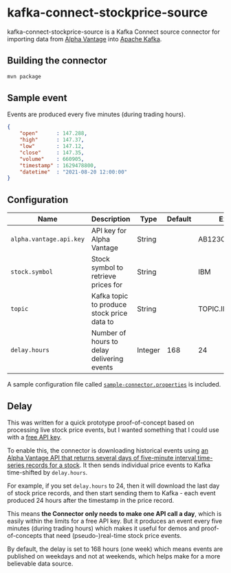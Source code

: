 # kafka-connect-stockprice-source

kafka-connect-stockprice-source is a Kafka Connect source connector for importing data from [Alpha Vantage](https://www.alphavantage.co) into [Apache Kafka](https://kafka.apache.org).

## Building the connector

```sh
mvn package
```

## Sample event

Events are produced every five minutes (during trading hours).

```json
{
    "open"      : 147.288,
    "high"      : 147.37,
    "low"       : 147.12,
    "close"     : 147.35,
    "volume"    : 660905,
    "timestamp" : 1629478800,
    "datetime"  : "2021-08-20 12:00:00"
}
```

## Configuration


| Name                    | Description                                   | Type    | Default | Example                    |
| ----------------------- | --------------------------------------------- | ------- | ------- | -------------------------- |
| `alpha.vantage.api.key` | API key for Alpha Vantage                     | String  |         | AB123CD4EF5G6HIJ           |
| `stock.symbol`          | Stock symbol to retrieve prices for           | String  |         | IBM                        |
| `topic`                 | Kafka topic to produce stock price data to    | String  |         | TOPIC.IBM                  |
| `delay.hours`           | Number of hours to delay delivering events    | Integer | 168     | 24                         |

A sample configuration file called [`sample-connector.properties`](https://github.com/dalelane/kafka-connect-stockprice-source/blob/main/sample-connector.properties) is included.

## Delay

This was written for a quick prototype proof-of-concept based on processing live stock price events, but I wanted something that I could use with a [free API key](https://www.alphavantage.co/support/#api-key).

To enable this, the connector is downloading historical events using [an Alpha Vantage API that returns several days of five-minute interval time-series records for a stock](https://www.alphavantage.co/documentation/#intraday). It then sends individual price events to Kafka time-shifted by `delay.hours`.

For example, if you set `delay.hours` to 24, then it will download the last day of stock price records, and then start sending them to Kafka - each event produced 24 hours after the timestamp in the price record.

This means **the Connector only needs to make one API call a day**, which is easily within the limits for a free API key. But it produces an event every five minutes (during trading hours) which makes it useful for demos and proof-of-concepts that need (pseudo-)real-time stock price events.

By default, the delay is set to 168 hours (one week) which means events are published on weekdays and not at weekends, which helps make for a more believable data source.

